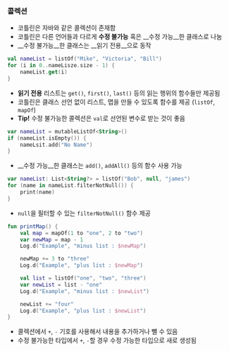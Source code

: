 ### 콜렉션
- 코틀린은 자바와 같은 콜렉션이 존재함
- 코틀린은 다른 언어들과 다르게 __수정 불가능__ 혹은 __수정 가능__한 클래스로 나눔
- __수정 불가능__한 클래스는 __읽기 전용__으로 동작

```kotlin
val nameList = listOf("Mike", "Victoria", "Bill")
for (i in 0..nameLisze.size - 1) {
	nameList.get(i)
}
```
- __읽기 전용__ 리스트는 `get()`, `first()`, `last()` 등의 읽는 행위의 함수들만 제공됨
- 코틀린은 클래스 선언 없이 리스트, 맵을 만들 수 있도록 함수를 제공 (`listOf`, `mapOf`)
- __Tip!__ 수정 불가능한 콜렉션은 `val`로 선언된 변수로 받는 것이 좋음

```kotlin
var nameList = mutableListOf<String>()
if (nameList.isEmpty()) {
	nameLsit.add("No Name")
}
```
- __수정 가능__한 클래스는 `add()`, `addAll()` 등의 함수 사용 가능

```kotlin
var nameList: List<String?> = listOf("Bob", null, "james")
for (name in nameList.filterNotNull()) {
	print(name)
}
```
- `null`을 필터할 수 있는 `filterNotNull()` 함수 제공

```kotlin
fun printMap() {
	val map = mapOf(1 to "one", 2 to "two")
	var newMap = map - 1
	Log.d("Example", "minus list : $newMap")

	newMap += 3 to "three"
	Log.d("Example", "plus list : $newMap")

	val list = listOf("one", "two", "three")
	var newList = list - "one"
	Log.d("Example", "minus list : $newList")

	newList += "four"
	Log.d("Example", "plus list : $newList")
}
```
- 콜렉션에서 `+`, `-` 기호를 사용해서 내용을 추가하거나 뺄 수 있음
- 수정 불가능한 타입에서 `+`, `-`할 경우 수정 가능한 타입으로 새로 생성됨